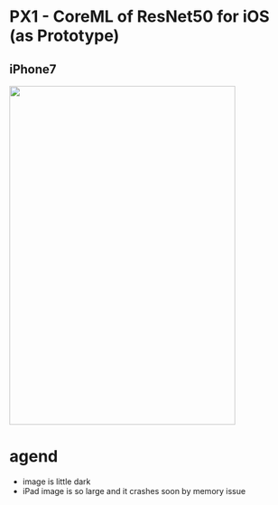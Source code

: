 # PX1 - CoreML of ResNet50 for iOS (as Prototype)

## iPhone7

<img src="https://user-images.githubusercontent.com/48679574/195346800-df9e7b16-56f7-4ccd-92f3-165cb8e6d3a7.gif" width="400" height="600"/>

# agend
- image is little dark
- iPad image is so large and it crashes soon by memory issue

